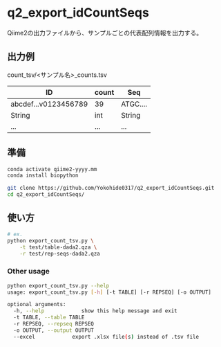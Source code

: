 # q2_export_idCountSeqs
Qiime2の出力ファイルから、サンプルごとの代表配列情報を出力する。

## 出力例
count_tsv/<サンプル名>_counts.tsv

| ID | count | Seq |
| --- | --- | --- |
| abcdef...v0123456789 | 39 | ATGC.... |
| String | int | String |
| ... | ... | ... |

## 準備
```Bash
conda activate qiime2-yyyy.mm
conda install biopython

git clone https://github.com/Yokohide0317/q2_export_idCountSeqs.git
cd q2_export_idCountSeqs/
```

## 使い方
```Bash
# ex.
python export_count_tsv.py \
    -t test/table-dada2.qza \
    -r test/rep-seqs-dada2.qza
```

### Other usage
```bash
python export_count_tsv.py --help
usage: export_count_tsv.py [-h] [-t TABLE] [-r REPSEQ] [-o OUTPUT]

optional arguments:
  -h, --help            show this help message and exit
  -t TABLE, --table TABLE
  -r REPSEQ, --repseq REPSEQ
  -o OUTPUT, --output OUTPUT
  --excel            export .xlsx file(s) instead of .tsv file
```
